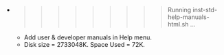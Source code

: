 * >>>>>>>>> Running inst-std-help-manuals-html.sh ...
  * Add user & developer manuals in Help menu.
  * Disk size = 2733048K. Space Used = 72K.
